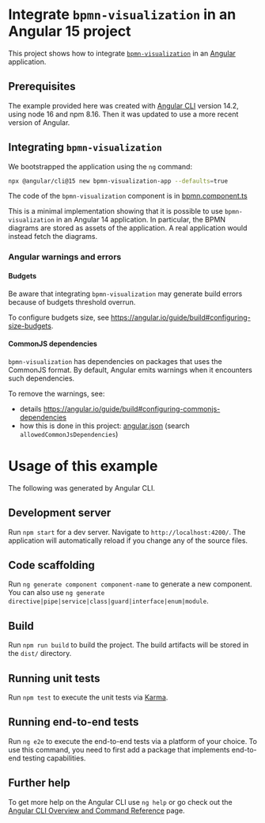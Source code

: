 # Integrate `bpmn-visualization` in an Angular 15 project

This project shows how to integrate [`bpmn-visualization`](https://github.com/process-analytics/bpmn-visualization-js) in an [Angular](https://angular.io/) application.

<!-- TODO Later add a screenshot or link to a live environment
![Integration Screenshot](./docs/screenshot.png)
 -->

## Prerequisites

The example provided here was created with [Angular CLI](https://github.com/angular/angular-cli) version 14.2, using node 16 and npm 8.16.
Then it was updated to use a more recent version of Angular.

## Integrating `bpmn-visualization`

We bootstrapped the application using the `ng` command:

```sh
npx @angular/cli@15 new bpmn-visualization-app --defaults=true
```

The code of the `bpmn-visualization` component is in [bpmn.component.ts](bpmn-visualization-app/src/app/bpmn/bpmn.component.ts)

This is a minimal implementation showing that it is possible to use `bpmn-visualization` in an Angular 14 application. In particular,
the BPMN diagrams are stored as assets of the application. A real application would instead fetch the diagrams.

### Angular warnings and errors

#### Budgets

Be aware that integrating `bpmn-visualization` may generate build errors because of budgets threshold overrun.

To configure budgets size, see https://angular.io/guide/build#configuring-size-budgets.

#### CommonJS dependencies

`bpmn-visualization` has dependencies on packages that uses the CommonJS format. By default, Angular emits warnings when
it encounters such dependencies.

To remove the warnings, see:
- details https://angular.io/guide/build#configuring-commonjs-dependencies
- how this is done in this project: [angular.json](./angular.json) (search `allowedCommonJsDependencies`)


# Usage of this example

The following was generated by Angular CLI.

## Development server

Run `npm start` for a dev server. Navigate to `http://localhost:4200/`. The application will automatically reload if you change any of the source files.

## Code scaffolding

Run `ng generate component component-name` to generate a new component. You can also use `ng generate directive|pipe|service|class|guard|interface|enum|module`.

## Build

Run `npm run build` to build the project. The build artifacts will be stored in the `dist/` directory.

## Running unit tests

Run `npm test` to execute the unit tests via [Karma](https://karma-runner.github.io).

## Running end-to-end tests

Run `ng e2e` to execute the end-to-end tests via a platform of your choice. To use this command, you need to first add a package that implements end-to-end testing capabilities.

## Further help

To get more help on the Angular CLI use `ng help` or go check out the [Angular CLI Overview and Command Reference](https://angular.io/cli) page.
